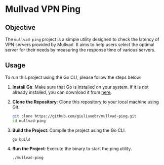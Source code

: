 # Mullvad VPN Ping

## Objective

The `mullvad-ping` project is a simple utility designed to check the latency of VPN servers provided by Mullvad. It aims to help users select the optimal server for their needs by measuring the response time of various servers.

## Usage

To run this project using the Go CLI, please follow the steps below:

1. **Install Go**: Make sure that Go is installed on your system. If it is not already installed, you can download it from [here](https://golang.org/dl/).

2. **Clone the Repository**: Clone this repository to your local machine using Git.
    ```sh
    git clone https://github.com/giulianobr/mullvad-ping.git
    cd mullvad-ping
    ```

3. **Build the Project**: Compile the project using the Go CLI.
    ```sh
    go build
    ```

4. **Run the Project**: Execute the binary to start the ping utility.
    ```sh
    ./mullvad-ping
    ```
